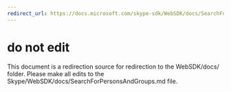 ```yaml
---
redirect_url: https://docs.microsoft.com/skype-sdk/WebSDK/docs/SearchForPersonsAndGroups
---
```

# do not edit
This document is a redirection source for redirection to the WebSDK/docs/ folder. Please make all edits to the Skype/WebSDK/docs/SearchForPersonsAndGroups.md file.


